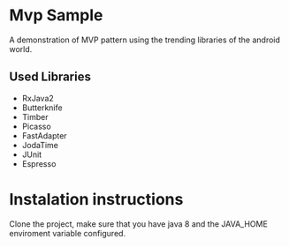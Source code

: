 # Mvp Sample

 A demonstration of MVP pattern using the trending libraries of the android world.

## Used Libraries
- RxJava2
- Butterknife
- Timber
- Picasso
- FastAdapter
- JodaTime
- JUnit
- Espresso

# Instalation instructions
 Clone the project, make sure that you have java 8 and the JAVA_HOME enviroment variable configured.

